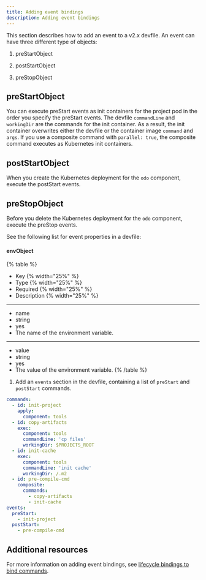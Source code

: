 ```yaml
---
title: Adding event bindings
description: Adding event bindings
---
```


This section describes how to add an event to a v2.x devfile. An event
can have three different type of objects:

1. preStartObject

2. postStartObject

3. preStopObject

## preStartObject

You can execute preStart events as init containers for the project pod
in the order you specify the preStart events. The devfile `commandLine`
and `workingDir` are the commands for the init container. As a result,
the init container overwrites either the devfile or the container image
`command` and `args`. If you use a composite command with
`parallel: true`, the composite command executes as Kubernetes init
containers.

## postStartObject

When you create the Kubernetes deployment for the `odo` component,
execute the postStart events.

## preStopObject

Before you delete the Kubernetes deployment for the `odo` component,
execute the preStop events.

See the following list for event properties in a devfile:

#### envObject

{% table %}
- Key {% width="25%" %}
- Type {% width="25%" %}
- Required {% width="25%" %}
- Description {% width="25%" %}
---
- name
- string
- yes
- The name of the environment variable.
---
- value
- string
- yes
- The value of the environment variable.
{% /table %}

1. Add an `events` section in the devfile, containing a list of
    `preStart` and `postStart` commands.

```yaml {% filename="devfile.yaml" %}
commands:
  - id: init-project
    apply:
      component: tools
  - id: copy-artifacts
    exec:
      component: tools
      commandLine: 'cp files'
      workingDir: $PROJECTS_ROOT
  - id: init-cache
    exec:
      component: tools
      commandLine: 'init cache'
      workingDir: /.m2
  - id: pre-compile-cmd
    composite:
      commands:
        - copy-artifacts
        - init-cache
events:
  preStart:
    - init-project
  postStart:
    - pre-compile-cmd
```

## Additional resources

For more information on adding event bindings, see [lifecycle bindings
to bind commands](https://github.com/devfile/api/issues/32).
